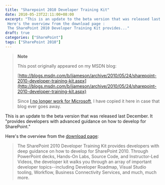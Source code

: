 ```yaml
---
title: "Sharepoint 2010 Developer Training Kit"
date: 2010-05-23T22:11:00+08:00
excerpt: "This is an update to the beta version that was released last December. It \"provides developers with advanced guidance on how to develop for SharePoint.\" 
 Here's the overview from the download page : 
 The SharePoint 2010 Developer Training Kit provides..."
draft: true
categories: ["SharePoint"]
tags: ["SharePoint 2010"]
---
```


> **Note**
> 
> This post originally appeared on my MSDN blog:  
>   
> 
> [http://blogs.msdn.com/b/jjameson/archive/2010/05/24/sharepoint-2010-developer-training-kit.aspx](http://blogs.msdn.com/b/jjameson/archive/2010/05/24/sharepoint-2010-developer-training-kit.aspx)
> 
> Since [I no longer work for Microsoft](/blog/jjameson/archive/2011/09/02/last-day-with-microsoft.aspx), I have copied it here in case that blog ever goes away.


This is an update to the beta version that was released last December. It "provides developers with advanced guidance on how to develop for SharePoint."

Here's the overview from the [download page](http://www.microsoft.com/downloads/details.aspx?FamilyID=83A80A0F-0906-4D7D-98E1-3DD6F58FF059&amp;displaylang=en):


> The SharePoint 2010 Developer Training Kit provides developers with deep guidance on how to develop for SharePoint 2010. Through PowerPoint decks, Hands-On Labs, Source Code, and Instructor-Led Videos, the developer kit walks you through an array of important developer topics--including Developer Roadmap, Visual Studio tooling, Workflow, Business Connectivity Services, and much, much more.

